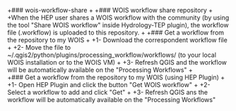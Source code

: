 +### wois-workflow-share
+
+### WOIS workflow share repository
+
+When the HEP user shares a WOIS workflow with the community (by using the tool "Share WOIS workflow" inside Hydrology-TEP plugin), the workflow file (.workflow) is uploaded to this repository.
+
+### Get a workflow from the repository to my WOIS
+
+1- Download the correspondent workflow file
+
+2- Move the file to ~/.qgis2/python/plugins/processing_workflow/workflows/ (to your local WOIS installation or to the WOIS VM)
+
+3- Refresh QGIS and the workflow will be automatically available on the "Processing Workflows"
+  
+### Get a workflow from the repository to my WOIS (using HEP Plugin)
+
+1- Open HEP Plugin and click the button "Get WOIS workflow"
+
+2- Select a workflow to add and click "Get"
+
+3- Refresh QGIS ans the workflow will be automatically available on the "Processing Workflows"
